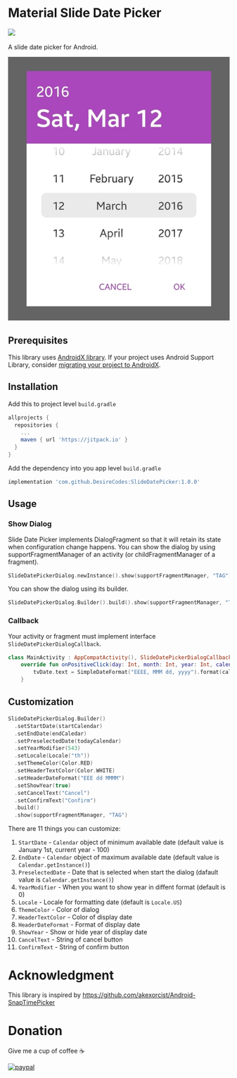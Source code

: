 # Material Slide Date Picker

[![](https://jitpack.io/v/DesireCodes/SlideDatePicker.svg)](https://jitpack.io/#DesireCodes/SlideDatePicker)

A slide date picker for Android.

![alt text](https://github.com/DesireCodes/SlideDatePicker/blob/main/image/image.jpg)

## Prerequisites

This library uses [AndroidX library](https://developer.android.com/jetpack/androidx). If your project uses Android Support Library, consider [migrating your project to AndroidX](https://developer.android.com/jetpack/androidx/migrate).

## Installation

Add this to project level `build.gradle`

```gradle
allprojects {
  repositories {
    ...
    maven { url 'https://jitpack.io' }
  }
}
```

Add the dependency into you app level `build.gradle`

```gradle
implementation 'com.github.DesireCodes:SlideDatePicker:1.0.0'  
```

## Usage

### Show Dialog

Slide Date Picker implements DialogFragment so that it will retain its state when configuration change happens. You can show the dialog by using supportFragmentManager of an activity (or childFragmentManager of a fragment).

```kotlin
SlideDatePickerDialog.newInstance().show(supportFragmentManager, "TAG")
```

You can show the dialog using its builder.

```kotlin
SlideDatePickerDialog.Builder().build().show(supportFragmentManager, "TAG")
```

### Callback

Your activity or fragment must implement interface `SlideDatePickerDialogCallback`.

```kotlin
class MainActivity : AppCompatActivity(), SlideDatePickerDialogCallback {
    override fun onPositiveClick(day: Int, month: Int, year: Int, calendar: Calendar) {
        tvDate.text = SimpleDateFormat("EEEE, MMM dd, yyyy").format(calendar.time)
    }
```

## Customization

```kotlin
SlideDatePickerDialog.Builder()
  .setStartDate(startCalendar)
  .setEndDate(endCaledar)
  .setPreselectedDate(todayCalendar)
  .setYearModifier(543)
  .setLocale(Locale("th"))
  .setThemeColor(Color.RED)
  .setHeaderTextColor(Color.WHITE)
  .setHeaderDateFormat("EEE dd MMMM")
  .setShowYear(true)
  .setCancelText("Cancel")
  .setConfirmText("Confirm")
  .build()
  .show(supportFragmentManager, "TAG")
```

There are 11 things you can customize: 
1. `StartDate` - `Calendar` object of minimum available date (default value is January 1st, current year - 100)
2. `EndDate` - `Calendar` object of maximum available date (default value is `Calendar.getInstance()`)
3. `PreselectedDate` - Date that is selected when start the dialog (dafault value is `Calendar.getInstance()`)
4. `YearModifier` - When you want to show year in diffent format (default is 0)
5. `Locale` - Locale for formatting date (default is `Locale.US`)
6. `ThemeColor` - Color of dialog
7. `HeaderTextColor` - Color of display date
8. `HeaderDateFormat` - Format of display date
9. `ShowYear` - Show or hide year of display date
10. `CancelText` - String of cancel button
11. `ConfirmText` - String of confirm button

# Acknowledgment

This library is inspired by https://github.com/akexorcist/Android-SnapTimePicker

# Donation

Give me a cup of coffee ☕

[![paypal](https://www.paypalobjects.com/en_US/i/btn/btn_donateCC_LG.gif)](https://www.paypal.com/cgi-bin/webscr?cmd=_s-xclick&hosted_button_id=DNSPEEFN6ELQ8&source=url)
